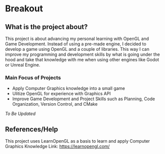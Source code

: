 # Breakout

## What is the project about?
This project is about advancing my personal learning with OpenGL and Game Development. Instead of using a pre-made engine, I decided to develop a game using OpenGL and a couple of libraries.
This way I can improve my programming and development skills by what is going under the hood and take that knowledge with me when using other engines like Godot or Unreal Engine.

### Main Focus of Projects
- Apply Computer Graphics knowledge into a small game
- Ulitize OpenGL for experience with Graphics API
- Improve Game Development and Project Skills such as Planning, Code Organization, Version Control, and CMake

*To Be Updated*

## References/Help
This project uses LearnOpenGL as a basis to learn and apply Computer Graphics Knowledge
Link: https://learnopengl.com/